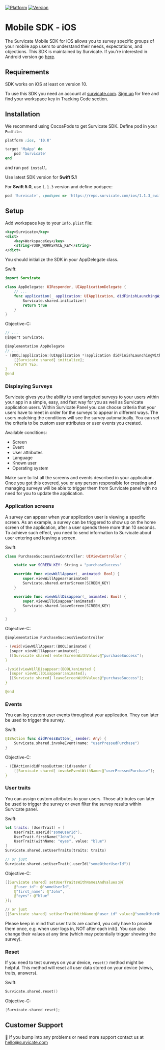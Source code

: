 [![Platform](https://img.shields.io/badge/platform-iOS-green.svg)](https://survicate.com/mobile-surveys/)
[![Version](https://img.shields.io/cocoapods/v/Survicate.svg)](https://developers.survicate.com/mobile-sdk/#ios)

# Mobile SDK - iOS

The Survicate Mobile SDK for iOS allows you to survey specific groups of your mobile app users to understand their needs, expectations, and objections. This SDK is maintained by Survicate. If you're interested in Android version go [here](https://github.com/Survicate/survicate-android-sdk).

## Requirements

SDK works on iOS at least on version 10.

To use this SDK you need an account at [survicate.com](https://survicate.com).
[Sign up](https://panel.survicate.com/#/signup) for free and find your workspace key in Tracking Code section.

## Installation

We recommend using CocoaPods to get Survicate SDK.
Define pod in your `Podfile`:
```ruby
platform :ios, '10.0'

target 'MyApp' do
    pod 'Survicate'
end
```

and run `pod install`.

Use latest SDK version for **Swift 5.1**

For **Swift 5.0**, use `1.1.3` version and define podspec: 
```ruby
pod 'Survicate', :podspec => 'https://repo.survicate.com/ios/1.1.3_swift5.0/Survicate.podspec'
```

## Setup

Add workspace key to your `Info.plist` file:
```xml
<key>Survicate</key>
<dict>
    <key>WorkspaceKey</key>
    <string>YOUR_WORKSPACE_KEY</string>
</dict>
```

You should initialize the SDK in your AppDelegate class.

Swift:
```swift
import Survicate

class AppDelegate: UIResponder, UIApplicationDelegate {
    // ...
    func application(_ application: UIApplication, didFinishLaunchingWithOptions launchOptions: [UIApplicationLaunchOptionsKey: Any]?) -> Bool {
        Survicate.shared.initialize()
        return true
    }
}
```

Objective-C:
```c
// ...
@import Survicate;

@implementation AppDelegate
// ...
- (BOOL)application:(UIApplication *)application didFinishLaunchingWithOptions:(NSDictionary *)launchOptions {
    [[Survicate shared] initialize];
    return YES;
}
@end
```

### Displaying Surveys

Survicate gives you the ability to send targeted surveys to your users within your app in a simple, easy, and fast way for you as well as Survicate application users.
Within Survicate Panel you can choose criteria that your users have to meet in order for the surveys to appear in different ways.
The users matching the conditions will see the survey automatically. You can set the criteria to be custom user attributes or user events you created.

Available conditions:
- Screen
- Event
- User attributes
- Language
- Known user
- Operating system

Make sure to list all the screens and events described in your application.
Once you got this covered, you or any person responsible for creating and managing surveys will be able to trigger them from Survicate panel with no need for you to update the application.

### Application screens

A survey can appear when your application user is viewing a specific screen.
As an example, a survey can be triggered to show up on the home screen of the application, after a user spends there more than 10 seconds.
To achieve such effect, you need to send information to Survicate about user entering and leaving a screen. 

Swift:
```swift
class PurchaseSuccessViewController: UIViewController {

    static var SCREEN_KEY: String = "purchaseSuccess"

    override func viewWillAppear(_ animated: Bool) {
        super.viewWillAppear(animated)
        Survicate.shared.enterScreen(SCREEN_KEY)
    }

    override func viewWillDisappear(_ animated: Bool) {
        super.viewWillDisappear(animated)
        Survicate.shared.leaveScreen(SCREEN_KEY)
    }

}
```

Objective-C:
```c
@implementation PurchaseSuccessViewController

- (void)viewWillAppear:(BOOL)animated {  
  [super viewWillAppear:animated];
  [[Survicate shared] enterScreenWithValue:@"purchaseSuccess"];
}

-(void)viewWillDisappear:(BOOL)animated {  
  [super viewWillDisappear:animated];  
  [[Survicate shared] leaveScreenWithValue:@"purchaseSuccess"];  
}

@end
```

### Events

You can log custom user events throughout your application. They can later be used to trigger the survey.

Swift:
```swift
@IBAction func didPressButton(_ sender: Any) {
    Survicate.shared.invokeEvent(name: "userPressedPurchase")
}
```

Objective-C:
```c
- (IBAction)didPressButton:(id)sender {
    [[Survicate shared] invokeEventWithName:@"userPressedPurchase"];
}
```

### User traits

You can assign custom attributes to your users. Those attributes can later be used to trigger the survey or even filter the survey results within Survicate panel. 

Swift:
```swift
let traits: [UserTrait] = [
    UserTrait.userId("someUserId"),
    UserTrait.firstName("John"),
    UserTrait(withName: "eyes", value: "blue")
]
Survicate.shared.setUserTraits(traits: traits)

// or just
Survicate.shared.setUserTrait(.userId("someOtherUserId"))
```

Objective-C:
```c
[[Survicate shared] setUserTraitsWithNamesAndValues:@{
    @"user_id": @"someUserId",
    @"first_name": @"John",
    @"eyes": @"blue"
}];

// or just
[[Survicate shared] setUserTraitWithName:@"user_id" value:@"someOtherUserId"];
```

Please keep in mind that user traits are cached, you only have to provide them once, e.g. when user logs in, NOT after each init().
You can also change their values at any time (which may potentially trigger showing the survey).

### Reset

If you need to test surveys on your device, `reset()` method might be helpful. This method will reset all user data stored on your device (views, traits, answers).

Swift:
```swift
Survicate.shared.reset()
```

Objective-C:
```c
[Survicate.shared reset];
```

## Customer Support

👋 If you bump into any problems or need more support contact us at hello@survicate.com
